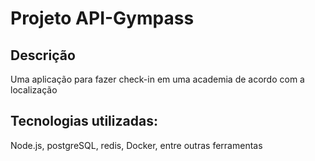 # Projeto API-Gympass

## Descrição

Uma aplicação para fazer check-in em uma academia de acordo com a localização

## Tecnologias utilizadas: 
Node.js, postgreSQL, redis, Docker, entre outras ferramentas

